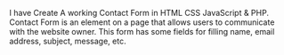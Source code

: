 I have Create A working Contact Form in HTML CSS JavaScript & PHP. Contact Form is an element on a page that allows users to communicate with the website owner. This form has some fields for filling name, email address, subject, message, etc.
